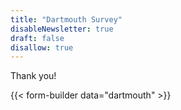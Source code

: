 ```yaml
---
title: "Dartmouth Survey"
disableNewsletter: true
draft: false
disallow: true
---
```


Thank you!

{{< form-builder data="dartmouth" >}}
